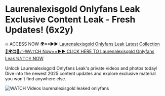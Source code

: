 # Laurenalexisgold Onlyfans Leak Exclusive Content Leak - Fresh Updates! (6x2y)

🔥 ACCESS NOW 🌍==►► <a href="https://tinyurl.com/3fjeunct" rel="nofollow">Laurenalexisgold Onlyfans Leak Latest Collection</a></h3>
[🔴🌍📺📱👉WA𝚃CH Now==►► CLICK HERE TO Laurenalexisgold Onlyfans Leak 𝚆𝙰𝚃𝙲𝙷 NOW](https://tinyurl.com/3fjeunct)

Unlock Laurenalexisgold Onlyfans Leak's private videos and photos today! Dive into the newest 2025 content updates and explore exclusive material you won’t find anywhere else.


<a href="https://tinyurl.com/3fjeunct" rel="nofollow" data-target="animated-image.originalLink"><img src="https://camo.githubusercontent.com/8a4f000d20f83aca3bf7ec5f350d767afa0574a8a352519fd8cfa583a6f93a33/68747470733a2f2f692e696d6775722e636f6d2f644a486b345a712e676966" alt="WATCH Videos" data-canonical-src="https://i.imgur.com/dJHk4Zq.gif" style="max-width: 100%; display: inline-block;" data-target="animated-image.originalImage"></a>
laurenalexisgold leaked onlyfans